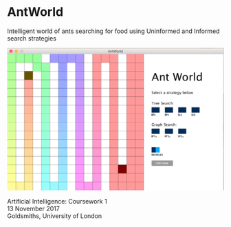 # AntWorld
Intelligent world of ants searching for food using Uninformed and Informed search strategies

![screenshot](/antworld-screenshot.png "Screenshot")

Artificial Intelligence: Coursework 1  
13 November 2017  
Goldsmiths, University of London
